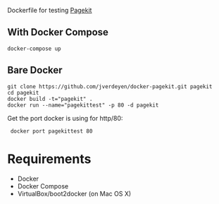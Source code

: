 Dockerfile for testing [Pagekit](http://www.pagekit.com/)

## With Docker Compose

```
docker-compose up
```

## Bare Docker

```
git clone https://github.com/jverdeyen/docker-pagekit.git pagekit
cd pagekit
docker build -t="pagekit" .
docker run --name="pagekittest" -p 80 -d pagekit
```

Get the port docker is using for http/80:

```
 docker port pagekittest 80
```

# Requirements

* Docker
* Docker Compose
* VirtualBox/boot2docker (on Mac OS X)
